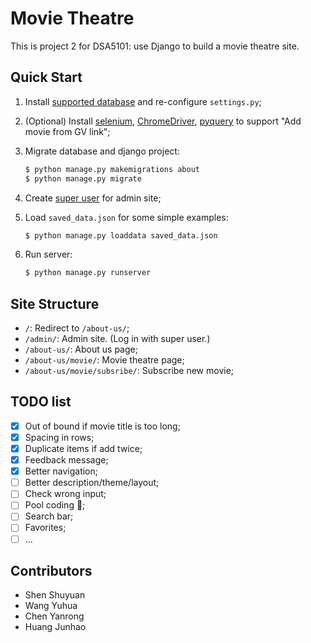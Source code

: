 # Movie Theatre

This is project 2 for DSA5101: use Django to build a movie theatre site.

## Quick Start

1. Install [supported database](https://docs.djangoproject.com/en/4.1/topics/install/#database-installation) and re-configure `settings.py`;
2. (Optional) Install [selenium](https://pypi.org/project/selenium/), [ChromeDriver](https://chromedriver.chromium.org/), [pyquery](https://pypi.org/project/pyquery/) to support "Add movie from GV link";
3. Migrate database and django project:

   ```bash
   $ python manage.py makemigrations about
   $ python manage.py migrate
   ```
4. Create [super user](https://docs.djangoproject.com/en/4.1/intro/tutorial02/#creating-an-admin-user) for admin site;
5. Load `saved_data.json` for some simple examples:

   ```bash
   $ python manage.py loaddata saved_data.json
   ```
6. Run server:

   ```bash
   $ python manage.py runserver
   ```

## Site Structure

- `/`: Redirect to `/about-us/`;
- `/admin/`: Admin site. (Log in with super user.)
- `/about-us/`: About us page;
- `/about-us/movie/`: Movie theatre page;
- `/about-us/movie/subsribe/`: Subscribe new movie;

## TODO list

- [x] Out of bound if movie title is too long;
- [x] Spacing in rows;
- [x] Duplicate items if add twice;
- [x] Feedback message;
- [x] Better navigation;
- [ ] Better description/theme/layout;
- [ ] Check wrong input;
- [ ] Pool coding :smiling_face_with_tear:;
- [ ] Search bar;
- [ ] Favorites;
- [ ] ...

## Contributors

- Shen Shuyuan
- Wang Yuhua
- Chen Yanrong
- Huang Junhao
